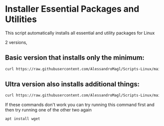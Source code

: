 # Installer Essential Packages and Utilities

This script automatically installs all essential and utility packages for Linux


2 versions,

## Basic version that installs only the minimum:

```bash
curl https://raw.githubusercontent.com/AlessandroMagl/Scripts-Linux/main/Installer-Packages/installer-packages-linux.sh | bash && chmod +x installer-packages-linux.sh && ./installer-packages-linux.sh
```
## Ultra version also installs additional things:

```bash
curl https://raw.githubusercontent.com/AlessandroMagl/Scripts-Linux/main/Installer-Packages/installer-packages-linux-ultra.sh | bash && chmod +x installer-packages-linux-ultra.sh && ./installer-packages-linux-ultra.sh
```
If these commands don't work you can try running this command first and then try running one of the other two again

```bash
apt install wget
```
